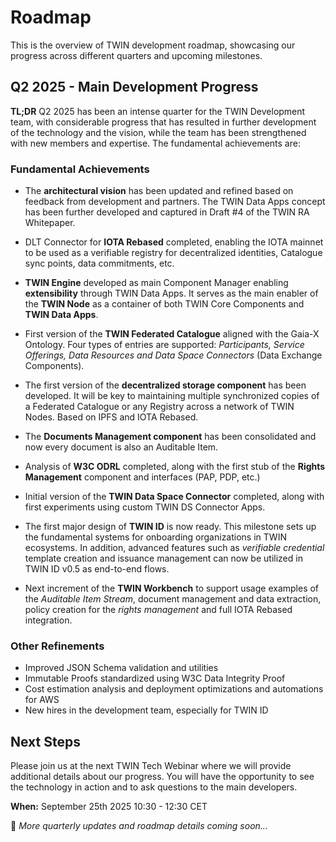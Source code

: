 # Roadmap

This is the overview of TWIN development roadmap, showcasing our progress across different quarters and upcoming milestones.

## Q2 2025 - Main Development Progress

**TL;DR** Q2 2025 has been an intense quarter for the TWIN Development team, with considerable progress that has resulted in further development of the technology and the vision, while the team has been strengthened with new members and expertise. The fundamental achievements are:

### Fundamental Achievements

- The **architectural vision** has been updated and refined based on feedback from development and partners. The TWIN Data Apps concept has been further developed and captured in Draft #4 of the TWIN RA Whitepaper.

- DLT Connector for **IOTA Rebased** completed, enabling the IOTA mainnet to be used as a verifiable registry for decentralized identities, Catalogue sync points, data commitments, etc.

- **TWIN Engine** developed as main Component Manager enabling **extensibility** through TWIN Data Apps. It serves as the main enabler of the **TWIN Node** as a container of both TWIN Core Components and **TWIN Data Apps**.

- First version of the **TWIN Federated Catalogue** aligned with the Gaia-X Ontology. Four types of entries are supported: _Participants, Service Offerings, Data Resources and Data Space Connectors_ (Data Exchange Components).

- The first version of the **decentralized storage component** has been developed. It will be key to maintaining multiple synchronized copies of a Federated Catalogue or any Registry across a network of TWIN Nodes. Based on IPFS and IOTA Rebased.

- The **Documents Management component** has been consolidated and now every document is also an Auditable Item.

- Analysis of **W3C ODRL** completed, along with the first stub of the **Rights Management** component and interfaces (PAP, PDP, etc.)

- Initial version of the **TWIN Data Space Connector** completed, along with first experiments using custom TWIN DS Connector Apps.

- The first major design of **TWIN ID** is now ready. This milestone sets up the fundamental systems for onboarding organizations in TWIN ecosystems. In addition, advanced features such as _verifiable credential_ template creation and issuance management can now be utilized in TWIN ID v0.5 as end-to-end flows.

- Next increment of the **TWIN Workbench** to support usage examples of the _Auditable Item Stream_, document management and data extraction, policy creation for the _rights management_ and full IOTA Rebased integration.

### Other Refinements

- Improved JSON Schema validation and utilities
- Immutable Proofs standardized using W3C Data Integrity Proof
- Cost estimation analysis and deployment optimizations and automations for AWS
- New hires in the development team, especially for TWIN ID

## Next Steps

Please join us at the next TWIN Tech Webinar where we will provide additional details about our progress. You will have the opportunity to see the technology in action and to ask questions to the main developers.

**When:** September 25th 2025 10:30 - 12:30 CET

🚀 _More quarterly updates and roadmap details coming soon..._
